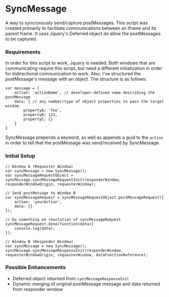 # SyncMessage
A way to syncronously send/capture postMessages. This script was created primarily to facilitate communications between an Iframe and its parent frame. It uses Jquery's Deferred object do allow the postMessages to be captured.

### Requirements
In order for this script to work, Jquery is needed. Both windows that are communicating require this script, but need a different initialization in order for bidirectional communication to work. Also, I've structured the postMessage's message with an object. The structure is as follows:
```
var message = {
	action: 'actionName', // developer-defined name describing the postMessage
	data: { // any number/type of object properties to pass the target window
		propertyA: 'foo',
		propertyB: 123,
		propertyC: {}
	}
}
```

SyncMessage prepends a keyword, as well as appends a guid to the `action` in order to tell that the postMessage was send/received by SyncMessage.

### Initial Setup
```
// Window A (Requester Window)
var syncMessage = new SyncMessage();
var syncMessageRequestObject = syncMessage.syncMessageRequestInit(responderWindow, responderWindowOrigin, requesterWindow);

// Send postMessage to Window B
var syncMessageRequest = syncMessageRequestObject.postMessageRequest({
    action: 'yourAction',
    data: {}
});

// Do something on resolution of syncMessageRequest
syncMessageRequest.done(function(data){
    console.log(data);
});

// Window B (Responder Window)
var syncMessage = new SyncMessage();
syncMessage.syncMessageResponseInit(responderWindow, requesterWindowOrigin, requesterWindow, dataFunctionReference);
```

### Possible Enhancements
* Deferred object returned from `syncMessageResponseInit`
* Dynamic merging of original postMessage message and data returned from responder window